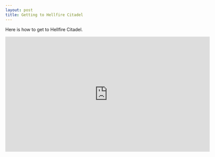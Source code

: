 ```yaml
---
layout: post
title: Getting to Hellfire Citadel
---
```


Here is how to get to Hellfire Citadel.
<iframe src="http://gfycat.com/ifr/DearLavishCassowary" frameborder="0" scrolling="no" width="640" height="360" style="-webkit-backface-visibility: hidden;-webkit-transform: scale(1);" ></iframe>
<!-- [Jekyll](http://jekyllrb.com) is a static site generator, an open-source tool for creating simple yet powerful websites of all shapes and sizes. From [the project's readme](https://github.com/jekyll/jekyll/blob/master/README.markdown):

> Jekyll is a simple, blog aware, static site generator. It takes a template directory [...] and spits out a complete, static website suitable for serving with Apache or your favorite web server. This is also the engine behind GitHub Pages, which you can use to host your project’s page or blog right here from GitHub.

It's an immensely useful tool. Find out more by [visiting the project on GitHub](https://github.com/jekyll/jekyll). -->
